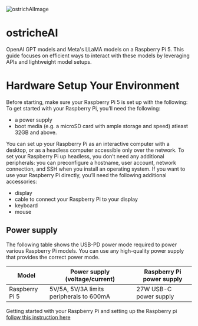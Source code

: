 
![ostrichAIImage](https://github.com/user-attachments/assets/1ba87e97-e8fc-49b2-9107-29e30c5c929e)
# ostricheAI
OpenAI GPT models and Meta's LLaMA models on a Raspberry Pi 5. This guide focuses on efficient ways to interact with these models by leveraging APIs and lightweight model setups.

# Hardware Setup Your Environment 
Before starting, make sure your Raspberry Pi 5 is set up with the following:
To get started with your Raspberry Pi, you’ll need the following:

* a power supply
* boot media (e.g. a microSD card with ample storage and speed) atleast 32GB and above.

You can set up your Raspberry Pi as an interactive computer with a desktop, or as a headless computer accessible only over the network. To set your Raspberry Pi up headless, you don’t need any additional peripherals: you can preconfigure a hostname, user account, network connection, and SSH when you install an operating system. If you want to use your Raspberry Pi directly, you’ll need the following additional accessories:

* display
* cable to connect your Raspberry Pi to your display
* keyboard
* mouse

## Power supply
The following table shows the USB-PD power mode required to power various Raspberry Pi models. You can use any high-quality power supply that provides the correct power mode.

| Model          | Power supply (voltage/current)                | Raspberry Pi power supply|
|----------------|-----------------------------------------------|--------------------------|
| Raspberry Pi 5 | 5V/5A, 5V/3A limits peripherals to 600mA      | 27W USB-C power supply   |

 Getting started with your Raspberry Pi and setting up the Raspberry pi  [follow this instruction here](https://www.raspberrypi.com/documentation/computers/getting-started.html)
